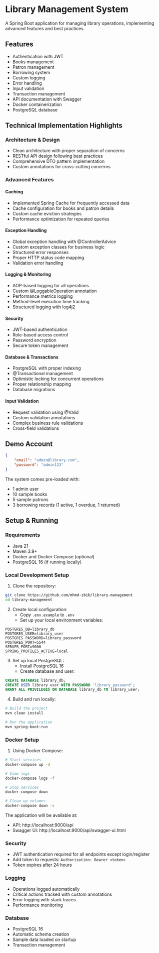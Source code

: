 # Library Management System

A Spring Boot application for managing library operations, implementing advanced features and best practices.

## Features

- Authentication with JWT
- Books management
- Patron management
- Borrowing system
- Custom logging
- Error handling
- Input validation
- Transaction management
- API documentation with Swagger
- Docker containerization
- PostgreSQL database

## Technical Implementation Highlights

### Architecture & Design
- Clean architecture with proper separation of concerns
- RESTful API design following best practices
- Comprehensive DTO pattern implementation
- Custom annotations for cross-cutting concerns

### Advanced Features

#### Caching
- Implemented Spring Cache for frequently accessed data
- Cache configuration for books and patron details
- Custom cache eviction strategies
- Performance optimization for repeated queries

#### Exception Handling
- Global exception handling with @ControllerAdvice
- Custom exception classes for business logic
- Structured error responses
- Proper HTTP status code mapping
- Validation error handling

#### Logging & Monitoring
- AOP-based logging for all operations
- Custom @LoggableOperation annotation
- Performance metrics logging
- Method-level execution time tracking
- Structured logging with log4j2

#### Security
- JWT-based authentication
- Role-based access control
- Password encryption
- Secure token management

#### Database & Transactions
- PostgreSQL with proper indexing
- @Transactional management
- Optimistic locking for concurrent operations
- Proper relationship mapping
- Database migrations

#### Input Validation
- Request validation using @Valid
- Custom validation annotations
- Complex business rule validations
- Cross-field validations

## Demo Account
```json
{
    "email": "admin@library.com",
    "password": "admin123"
}
```

The system comes pre-loaded with:
- 1 admin user
- 10 sample books
- 5 sample patrons
- 3 borrowing records (1 active, 1 overdue, 1 returned)

## Setup & Running

### Requirements
- Java 21
- Maven 3.9+
- Docker and Docker Compose (optional)
- PostgreSQL 16 (if running locally)

### Local Development Setup

1. Clone the repository:
```bash
git clone https://github.com/mhmd-zbib/library-management
cd library-management
```

2. Create local configuration:
   - Copy `.env.example` to `.env`
   - Set up your local environment variables:
```properties
POSTGRES_DB=library_db
POSTGRES_USER=library_user
POSTGRES_PASSWORD=library_password
POSTGRES_PORT=5544
SERVER_PORT=9000
SPRING_PROFILES_ACTIVE=local
```

3. Set up local PostgreSQL:
   - Install PostgreSQL 16
   - Create database and user:
```sql
CREATE DATABASE library_db;
CREATE USER library_user WITH PASSWORD 'library_password';
GRANT ALL PRIVILEGES ON DATABASE library_db TO library_user;
```

4. Build and run locally:
```bash
# Build the project
mvn clean install

# Run the application
mvn spring-boot:run
```

### Docker Setup

1. Using Docker Compose:
```bash
# Start services
docker-compose up -d

# View logs
docker-compose logs -f

# Stop services
docker-compose down

# Clean up volumes
docker-compose down -v
```

The application will be available at:
- API: http://localhost:9000/api
- Swagger UI: http://localhost:9000/api/swagger-ui.html

### Security
- JWT authentication required for all endpoints except login/register
- Add token to requests: `Authorization: Bearer <token>`
- Token expires after 24 hours

### Logging
- Operations logged automatically
- Critical actions tracked with custom annotations
- Error logging with stack traces
- Performance monitoring

### Database
- PostgreSQL 16
- Automatic schema creation
- Sample data loaded on startup
- Transaction management
